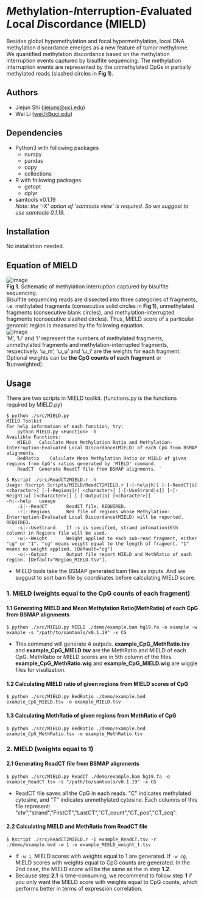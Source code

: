 # *M*ethylation-*I*nterruption-*E*valuated *L*ocal *D*iscordance (MIELD)
Besides global hypomethylation and focal hypermethylation, local DNA methylation discordance emerges as a new feature of tumor methylome. We quantified methylation discordance based on the methylation interruption events captured by bisulfite sequencing. The methylation interruption events are represented by the unmethylated CpGs in partially methylated reads (slashed circles in **Fig 1**).
## Authors
- Jiejun Shi (jiejuns@uci.edu)
- Wei Li (wei.li@uci.edu)
## Dependencies
- Python3 with following packages
  - numpy
  - pandas
  - copy
  - collections
- R with following packages
  - getopt
  - dplyr
- samtools v0.1.19  
*Note: the '-X' option of 'samtools view' is required. So we suggest to use samtools 0.1.19.*
## Installation
No installation needed.
## Equation of MIELD
![image](https://github.com/JiejunShi/methylation_interruption/blob/master/images/MIELD_schematic.png)  
**Fig 1**. Schematic of methylation interruption captured by bisulfite sequencing.  
Bisulfite sequencing reads are dissected into three categories of fragments, i.e. methylated fragments (consecutive solid circles in **Fig 1**), unmethylated fragments (consecutive blank circles), and methylation-interrupted fragments (consecutive slashed circles). Thus, MIELD score of a particular genomic region is measured by the following equation.  
![image](https://github.com/JiejunShi/methylation_interruption/blob/master/images/MIELD_Equation.jpg)  
‘M’, ‘U’ and ‘I’ represent the numbers of methylated fragments, unmethylated fragments and methylation-interrupted fragments, respectively. ‘ω_m’, ‘ω_u’ and ‘ω_i’ are the weights for each fragment. Optional weights can be **the CpG counts of each fragment** or **1**(unweighted).
## Usage
There are two scripts in MIELD toolkit. (functions.py is the functions required by MIELD.py)

	$ python ./src/MIELD.py
 	MIELD Toolkit
 	For help information of each function, try:
		python MIELD.py <Function> -h
	Availible Functions:
		MIELD	Calculate Mean Methylation Ratio and Methylation-Interruption-Evaluated Local Discordance(MIELD) of each CpG from BSMAP alignments.
		BedRatio	Calculate Mean Methylation Ratio or MIELD of given regions from CpG's ratios generated by 'MIELD' command.
		ReadCT	Generate ReadCT file from BSMAP alignments. `  

	$ Rscript ./src/ReadCT2MIELD.r -h
	Usage: Rscript Scripts/MIELD/ReadCT2MIELD.r [-[-help|h]] [-[-ReadCT|i] <character>] [-[-Regions|r] <character>] [-[-UseStrand|s]] [-[-Weight|w] [<character>]] [-[-Output|o] [<character>]]
	-h|--help	useage
    	-i|--ReadCT       ReadCT file. REQUIRED.
    	-r|--Regions      Bed file of regions whose Methylation-Interruption-Evaluated Local Discordance(MIELD) will be reported. REQUIRED.
    	-s|--UseStrand    If -s is specified, strand infomation(6th column) in Regions file will be used.
    	-w|--Weight       Weight applied to each sub-read fragment, either "cg" or "1". "cg" means weight equal to the length of fragment. "1" means no weight applied. [Default="cg"]
    	-o|--Output       Output file report MIELD and MethRatio of each region. [Default="Region_MIELD.tsv"].

  - MIELD tools take the BSMAP generated bam files as inputs. And we suggust to sort bam file by coordinates before calculating MIELD score.

### 1. MIELD (weights equal to the CpG counts of each fragment)
#### 1.1 Generating MIELD and Mean Methylation Ratio(MethRatio) of each CpG from BSMAP alignments

	$ python ./src/MIELD.py MIELD ./demo/example.bam hg19.fa -o example -w example -s "/path/to/samtools/v0.1.19" -x CG

  - This command will generate 4 outputs. **example_CpG_MethRatio.tsv** and **example_CpG_MIELD.tsv** are the MethRatio and MIELD of each CpG. MethRatio or MIELD scores are in 5th column of the files. **example_CpG_MethRatio.wig** and **example_CpG_MIELD.wig** are wiggle files for visulization. 

#### 1.2 Calculating MIELD ratio of given regions from MIELD scores of CpG

	$ python ./src/MIELD.py BedRatio ./demo/example.bed example_CpG_MIELD.tsv -o example_MIELD.tsv

#### 1.3 Calculating MethRatio of given regions from MethRatio of CpG

	$ python ./src/MIELD.py BedRatio ./demo/example.bed example_CpG_MethRatio.tsv -o example_MethRatio.tsv

### 2. MIELD (weights equal to 1)
#### 2.1 Generating ReadCT file from BSMAP alignments

	$ python ./src/MIELD.py ReadCT ./demo/example.bam hg19.fa -o example_ReadCT.tsv -s "/path/to/samtools/v0.1.19" -x CG

  - ReadCT file saves all the CpG in each reads. "C" indicates methylated cytosine, and "T" indicates unmethylated cytosine. Each columns of this file represent: "chr","strand","FirstCT","LastCT","CT_count","CT_pos","CT_seq".

#### 2.2 Calculating MIELD and MethRatio from ReadCT file

	$ Rscript ./src/ReadCT2MIELD.r -i example_ReadCT.tsv -r ./demo/example.bed -w 1 -o example_MIELD_weight_1.tsv
	
  - If `-w 1`, MIELD scores with weights equal to 1 are generated. If `-w cg`, MIELD scores with weights equal to CpG counts are generated. In the 2nd case, the MIELD score will be the same as the in step **1.2**. 
  - Because step **2.1** is time-consuming, we recommend to follow step **1** if you only want the MIELD score with weights equal to CpG counts, which performs better in terms of expression correlation.

